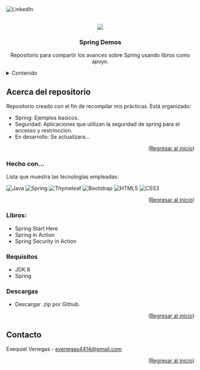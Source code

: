 ![LinkedIn](https://img.shields.io/badge/linkedin-%230077B5.svg?style=for-the-badge&logo=linkedin&logoColor=white)




<!-- PROJECT LOGO -->
<br />
<div align="center">
<img src="https://user-images.githubusercontent.com/107861898/183715501-aaf2b923-d63e-4d0d-b119-c616c93ead10.png">
  <h3 align="center">Spring Demos</h3>
  <p align="center">
    Repositorio para compartir los avances sobre Spring usando libros como apoyo.
    <br />
  </p>
</div>

<details>
  <summary>Contenido</summary>
  <ol>
    <li><a>Spring ejemplos</a></li>
    <li><a>Seguridad</a></li>
    <li><a>En desarrollo...</a></li>
  </ol>
</details>

## Acerca del repositorio

Repositorio creado con el fin de recompilar mis prácticas. Está organizado:
* Spring: Ejemplos basicos.
* Seguridad: Aplicaciones que utilizan la seguridad de spring para el accesso y restrinccion.
* En desarrollo: Se actualizara... 

<p align="right">(<a href="#readme-top">Regresar al inicio</a>)</p>

### Hecho con...

Lista que muestra las tecnologías empleadas:

![Java](https://img.shields.io/badge/java-%23ED8B00.svg?style=for-the-badge&logo=java&logoColor=white)
![Spring](https://img.shields.io/badge/spring-%236DB33F.svg?style=for-the-badge&logo=spring&logoColor=white)
![Thymeleaf](https://img.shields.io/badge/Thymeleaf-%23005C0F.svg?style=for-the-badge&logo=Thymeleaf&logoColor=white)
![Bootstrap](https://img.shields.io/badge/bootstrap-%23563D7C.svg?style=for-the-badge&logo=bootstrap&logoColor=white)
![HTML5](https://img.shields.io/badge/html5-%23E34F26.svg?style=for-the-badge&logo=html5&logoColor=white)
![CSS3](https://img.shields.io/badge/css3-%231572B6.svg?style=for-the-badge&logo=css3&logoColor=white)

<p align="right">(<a href="#readme-top">Regresar al inicio</a>)</p>

### Libros:

- Spring Start Here
- Spring in Action
- Spring Security in Action

### Requisitos

- JDK 8
- Spring

### Descargas

- Descargar .zip por Github.

<p align="right">(<a href="#readme-top">Regresar al inicio</a>)</p>

## Contacto

Exequiel Venegas - evenegas4414@gmail.com
<p align="right">(<a href="#readme-top">Regresar al inicio</a>)</p>
